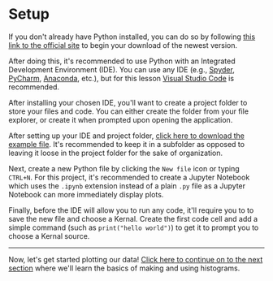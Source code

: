 # Setup
If you don't already have Python installed, you can do so by following [this link to the official site](https://www.python.org/downloads/) to begin your download of the newest version. 

After doing this, it's recommended to use Python with an Integrated Development Environment (IDE). You can use any IDE (e.g., [Spyder](https://www.spyder-ide.org/download), [PyCharm](https://www.jetbrains.com/pycharm/), [Anaconda](https://www.anaconda.com/), etc.), but for this lesson [Visual Studio Code](https://code.visualstudio.com/) is recommended.

After installing your chosen IDE, you'll want to create a project folder to store your files and code. You can either create the folder from your file explorer, or create it when prompted upon opening the application.

After setting up your IDE and project folder, [click here to download the example file](raw-data/Co60.csv). It's recommended to keep it in a subfolder as opposed to leaving it loose in the project folder for the sake of organization.

Next, create a new Python file by clicking the `New file` icon or typing `CTRL+N`. For this project, it's recommended to create a Jupyter Notebook which uses the `.ipynb` extension instead of a plain `.py` file as a Jupyter Notebook can more immediately display plots. 

Finally, before the IDE will allow you to run any code, it'll require you to to save the new file and choose a Kernal. Create the first code cell and add a simple command (such as `print("hello world")`) to get it to prompt you to choose a Kernal source.

---

Now, let's get started plotting our data! [Click here to continue on to the next section](03_understanding_histograms.md) where we'll learn the basics of making and using histograms.